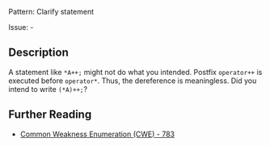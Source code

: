 Pattern: Clarify statement

Issue: -

## Description

A statement like `*A++;` might not do what you intended. Postfix `operator++` is executed before `operator*`. Thus, the dereference is meaningless. Did you intend to write `(*A)++;`?

## Further Reading

* [Common Weakness Enumeration (CWE) - 783](https://cwe.mitre.org/data/definitions/783.html)
